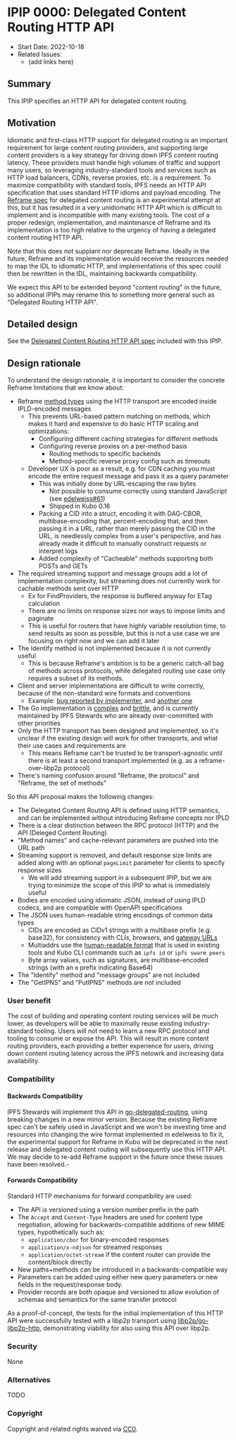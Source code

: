# IPIP 0000: Delegated Content Routing HTTP API

- Start Date: 2022-10-18
- Related Issues:
  - (add links here)

## Summary

This IPIP specifies an HTTP API for delegated content routing.

## Motivation

Idiomatic and first-class HTTP support for delegated routing is an important requirement for large content routing providers,
and supporting large content providers is a key strategy for driving down IPFS content routing latency.
These providers must handle high volumes of traffic and support many users, so leveraging industry-standard tools and services
such as HTTP load balancers, CDNs, reverse proxies, etc. is a requirement.
To maximize compatibility with standard tools, IPFS needs an HTTP API specification that uses standard HTTP idioms and payload encoding.
The [Reframe spec](https://github.com/ipfs/specs/blob/main/reframe/REFRAME_PROTOCOL.md) for delegated content routing is an experimental attempt at this, 
but it has resulted in a very unidiomatic HTTP API which is difficult to implement and is incompatible with many existing tools.
The cost of a proper redesign, implementation, and maintenance of Reframe and its implementation is too high relative to the urgency of having a delegated content routing HTTP API.

Note that this does not supplant nor deprecate Reframe. Ideally in the future, Reframe and its implementation would receive the resources needed to map the IDL to idiomatic HTTP,
and implementations of this spec could then be rewritten in the IDL, maintaining backwards compatibility.

We expect this API to be extended beyond "content routing" in the future, so additional IPIPs may rename this to something more general such as "Delegated Routing HTTP API". 

## Detailed design

See the [Delegated Content Routing HTTP API spec](../routing/DELEGATED_CONTENT_ROUTING_HTTP.md) included with this IPIP.

## Design rationale
To understand the design rationale, it is important to consider the concrete Reframe limitations that we know about:

- Reframe [method types](../reframe/REFRAME_KNOWN_METHODS.md) using the HTTP transport are encoded inside IPLD-encoded messages
  - This prevents URL-based pattern matching on methods, which makes it hard and expensive to do basic HTTP scaling and optimizations:
    - Configuring different caching strategies for different methods
    - Configuring reverse proxies on a per-method basis
      - Routing methods to specific backends
      - Method-specific reverse proxy config such as timeouts
  - Developer UX is poor as a result, e.g. for CDN caching you must encode the entire request message and pass it as a query parameter
    - This was initially done by URL-escaping the raw bytes
      - Not possible to consume correctly using standard JavaScript (see [edelweiss#61](https://github.com/ipld/edelweiss/issues/61))
      - Shipped in Kubo 0.16
    - Packing a CID into a struct, encoding it with DAG-CBOR, multibase-encoding that, percent-encoding that, and then passing it in a URL, rather than merely passing the CID in the URL, is needlessly complex from a user's perspective, and has already made it difficult to manually construct requests or interpret logs
    - Added complexity of "Cacheable" methods supporting both POSTs and GETs
- The required streaming support and message groups add a lot of implementation complexity, but streaming does not currently work for cachable methods sent over HTTP
  - Ex for FindProviders, the response is buffered anyway for ETag calculation
  - There are no limits on response sizes nor ways to impose limits and paginate
  - This is useful for routers that have highly variable resolution time, to send results as soon as possible, but this is not a use case we are focusing on right now and we can add it later
- The Identify method is not implemented because it is not currently useful
  - This is because Reframe's ambition is to be a generic catch-all bag of methods across protocols, while delegated routing use case only requires a subset of its methods.
- Client and server implementations are difficult to write correctly, because of the non-standard wire formats and conventions
  - Example: [bug reported by implementer](https://github.com/ipld/edelweiss/issues/62), and [another one](https://github.com/ipld/edelweiss/issues/61)
- The Go implementation is [complex](https://github.com/ipfs/go-delegated-routing/blob/main/gen/proto/proto_edelweiss.go) and [brittle](https://github.com/ipfs/go-delegated-routing/blame/main/client/provide.go#L51-L100), and is currently maintained by IPFS Stewards who are already over-committed with other priorities
- Only the HTTP transport has been designed and implemented, so it's unclear if the existing design will work for other transports, and what their use cases and requirements are
  - This means Reframe can't be trusted to be transport-agnostic until there is at least a second transport implemented (e.g. as a reframe-over-libp2p protocol)
- There's naming confusion around "Reframe, the protocol" and "Reframe, the set of methods"

So this API proposal makes the following changes:

- The Delegated Content Routing API is defined using HTTP semantics, and can be implemented without introducing Reframe concepts nor IPLD
- There is a clear distinction between the RPC protocol (HTTP) and the API (Deleged Content Routing)
- "Method names" and cache-relevant parameters are pushed into the URL path
- Streaming support is removed, and default response size limits are added along with an optional `pageLimit` parameter for clients to specify response sizes
  - We will add streaming support in a subsequent IPIP, but we are trying to minimize the scope of this IPIP to what is immediately useful
- Bodies are encoded using idiomatic JSON, instead of using IPLD codecs, and are compatible with OpenAPI specifications
- The JSON uses human-readable string encodings of common data types
  - CIDs are encoded as CIDv1 strings with a multibase prefix (e.g. base32), for consistency with CLIs, browsers, and [gateway URLs](https://docs.ipfs.io/how-to/address-ipfs-on-web/)
  - Multiaddrs use the [human-readable format](https://github.com/multiformats/multiaddr#specification) that is used in existing tools and Kubo CLI commands such as `ipfs id` or `ipfs swarm peers`
  - Byte array values, such as signatures, are multibase-encoded strings (with an `m` prefix indicating Base64)
- The "Identify" method and "message groups" are not included
- The "GetIPNS" and "PutIPNS" methods are not included

### User benefit

The cost of building and operating content routing services will be much lower, as developers will be able to maximally reuse existing industry-standard tooling.
Users will not need to learn a new RPC protocol and tooling to consume or expose the API.
This will result in more content routing providers, each providing a better experience for users, driving down content routing latency across the IPFS netowrk
and increasing data availability.

### Compatibility

#### Backwards Compatibility
IPFS Stewards will implement this API in [go-delegated-routing](https://github.com/ipfs/go-delegated-routing), using breaking changes in a new minor version.
Because the existing Reframe spec can't be safely used in JavaScript and we won't be investing time and resources into changing the wire format implemented in edelweiss to fix it, 
the experimental support for Reframe in Kubo will be deprecated in the next release and delegated content routing will subsequently use this HTTP API. 
We may decide to re-add Reframe support in the future once these issues have been resolved.-

#### Forwards Compatibility
Standard HTTP mechanisms for forward compatibility are used:
- The API is versioned using a version number prefix in the path
- The `Accept` and `Content-Type` headers are used for content type negotiation, allowing for backwards-compatible additions of new MIME types, hypothetically such as:
  - `application/cbor` for binary-encoded responses
  - `application/x-ndjson` for streamed responses
  - `application/octet-stream` if the content router can provide the content/block directly
- New paths+methods can be introduced in a backwards-compatible way
- Parameters can be added using either new query parameters or new fields in the request/response body.
- Provider records are both opaque and versioned to allow evolution of schemas and semantics for the same transfer protocol

As a proof-of-concept, the tests for the initial implementation of this HTTP API were successfully tested with a libp2p transport using [libp2p/go-libp2p-http](https://github.com/libp2p/go-libp2p-http), demonstrating viability for also using this API over libp2p.

### Security

None

### Alternatives

TODO

### Copyright

Copyright and related rights waived via [CC0](https://creativecommons.org/publicdomain/zero/1.0/).
